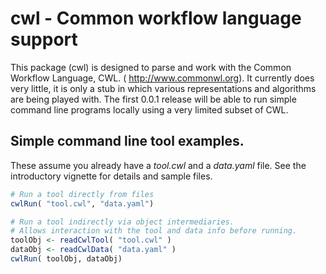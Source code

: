 
<!-- README.md is generated from README.Rmd. Please edit that file -->
cwl - Common workflow language support
======================================

This package (cwl) is designed to parse and work with the Common Workflow Language, CWL. ( <http://www.commonwl.org>). It currently does very little, it is only a stub in which various representations and algorithms are being played with. The first 0.0.1 release will be able to run simple command line programs locally using a very limited subset of CWL.

Simple command line tool examples.
----------------------------------

These assume you already have a *tool.cwl* and a *data.yaml* file. See the introductory vignette for details and sample files.

``` r
# Run a tool directly from files
cwlRun( "tool.cwl", "data.yaml")

# Run a tool indirectly via object intermediaries.
# Allows interaction with the tool and data info before running.
toolObj <- readCwlTool( "tool.cwl" )
dataObj <- readCwlData( "data.yaml" )
cwlRun( toolObj, dataObj)
```
